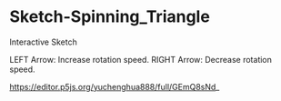 # Sketch-Spinning_Triangle

Interactive Sketch

LEFT Arrow: Increase rotation speed.
RIGHT Arrow: Decrease rotation speed.

https://editor.p5js.org/yuchenghua888/full/GEmQ8sNd_
